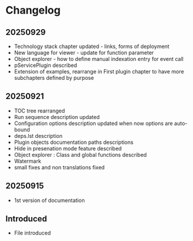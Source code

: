 # Changelog

## 20250929
- Technology stack chapter updated - links, forms of deployment
- New language for viewer - update for function parameter
- Object explorer - how to define manual indexation entry for event call
- pServicePlugin described
- Extension of examples, rearrange in First plugin chapter to have more subchapters defined by purpose

## 20250921
- TOC tree rearranged
- Run sequence description updated
- Configuration options description updated when now options are auto-bound
- deps.lst description
- Plugin objects documentation paths descriptions
- Hide in presenation mode feature described
- Object explorer : Class and global functions described
- Watermark
- small fixes and non translations fixed

## 20250915
- 1st version of documentation

## Introduced
- File introduced

